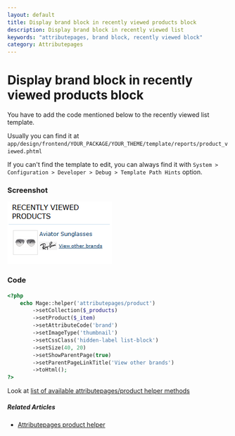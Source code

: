 ```yaml
---
layout: default
title: Display brand block in recently viewed products block
description: Display brand block in recently viewed list
keywords: "attributepages, brand block, recently viewed block"
category: Attributepages
---
```


# Display brand block in recently viewed products block

You have to add the code mentioned below to the recently viewed list template.

Usually you can find it at
`app/design/frontend/YOUR_PACKAGE/YOUR_THEME/template/reports/product_viewed.phtml`

If you can't find the template to edit, you can always find it with
`System > Configuration > Developer > Debug > Template Path Hints` option.

### Screenshot

![Brand block in recently viewed products block](/images/attributepages/use-cases/brand_block_in_recently_viewed_block.png)

### Code

```php
<?php
    echo Mage::helper('attributepages/product')
        ->setCollection($_products)
        ->setProduct($_item)
        ->setAttributeCode('brand')
        ->setImageType('thumbnail')
        ->setCssClass('hidden-label list-block')
        ->setSize(40, 20)
        ->setShowParentPage(true)
        ->setParentPageLinkTitle('View other brands')
        ->toHtml();
?>
```

Look at [list of available attributepages/product helper methods][product_helper_methods]

##### Related Articles
- [Attributepages product helper][product_helper]

[product_helper]: /m1/extensions/attributepages/widgets-and-blocks/product-option-helper/ "'attributepages/product' helper"
[product_helper_methods]: /m1/extensions/attributepages/widgets-and-blocks/product-option-helper/#helper-methods "List of available 'attributepages/product' helper methods"
